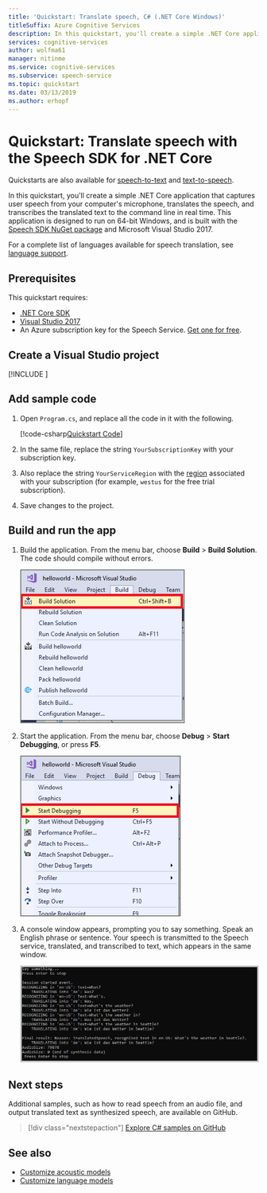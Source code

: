 ```yaml
---
title: 'Quickstart: Translate speech, C# (.NET Core Windows)'
titleSuffix: Azure Cognitive Services
description: In this quickstart, you'll create a simple .NET Core application to capture user speech, translate it to another language, and output the text to the command line. This guide is designed for Windows users.
services: cognitive-services
author: wolfma61
manager: nitinme
ms.service: cognitive-services
ms.subservice: speech-service
ms.topic: quickstart
ms.date: 03/13/2019
ms.author: erhopf
---
```


# Quickstart: Translate speech with the Speech SDK for .NET Core

Quickstarts are also available for [speech-to-text](quickstart-csharp-dotnet-windows.md) and [text-to-speech](quickstart-text-to-speech-dotnetcore.md).

In this quickstart, you'll create a simple .NET Core application that captures user speech from your computer's microphone, translates the speech, and transcribes the translated text to the command line in real time. This application is designed to run on 64-bit Windows, and is built with the [Speech SDK NuGet package](https://aka.ms/csspeech/nuget) and Microsoft Visual Studio 2017.

For a complete list of languages available for speech translation, see [language support](language-support.md).

## Prerequisites

This quickstart requires:

* [.NET Core SDK](https://dotnet.microsoft.com/download)
* [Visual Studio 2017](https://visualstudio.microsoft.com/downloads/)
* An Azure subscription key for the Speech Service. [Get one for free](get-started.md).

## Create a Visual Studio project

[!INCLUDE [](../../../includes/cognitive-services-speech-service-quickstart-dotnetcore-create-proj.md)]

## Add sample code

1. Open `Program.cs`, and replace all the code in it with the following.

    [!code-csharp[Quickstart Code](~/samples-cognitive-services-speech-sdk/quickstart/speech-translation/csharp-dotnetcore/helloworld/Program.cs#code)]

1. In the same file, replace the string `YourSubscriptionKey` with your subscription key.

1. Also replace the string `YourServiceRegion` with the [region](regions.md) associated with your subscription (for example, `westus` for the free trial subscription).

1. Save changes to the project.

## Build and run the app

1. Build the application. From the menu bar, choose **Build** > **Build Solution**. The code should compile without errors.

    ![Screenshot of Visual Studio application, with Build Solution option highlighted](media/sdk/qs-csharp-dotnetcore-windows-05-build.png "Successful build")

1. Start the application. From the menu bar, choose **Debug** > **Start Debugging**, or press **F5**.

    ![Screenshot of Visual Studio application, with Start Debugging option highlighted](media/sdk/qs-csharp-dotnetcore-windows-06-start-debugging.png "Start the app into debugging")

1. A console window appears, prompting you to say something. Speak an English phrase or sentence. Your speech is transmitted to the Speech service, translated, and transcribed to text, which appears in the same window.

    ![Screenshot of console output after successful translation](media/sdk/qs-translate-csharp-dotnetcore-windows-output.png "Console output after successful translation")


## Next steps

Additional samples, such as how to read speech from an audio file, and output translated text as synthesized speech, are available on GitHub.

> [!div class="nextstepaction"]
> [Explore C# samples on GitHub](https://aka.ms/csspeech/samples)

## See also

- [Customize acoustic models](how-to-customize-acoustic-models.md)
- [Customize language models](how-to-customize-language-model.md)
